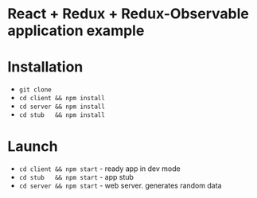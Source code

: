 # React + Redux + Redux-Observable application example

# Installation

* `git clone`
* `cd client && npm install`
* `cd server && npm install`
* `cd stub   && npm install`

# Launch

* `cd client && npm start` - ready app in dev mode
* `cd stub 	 && npm start` - app stub
* `cd server && npm start` - web server. generates random data
